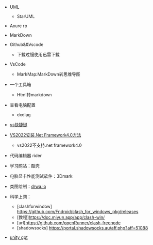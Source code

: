 * UML
  * StarUML 
* Axure rp
* MarkDown
* Github&&Vscode
  * 下载过慢使用迅雷下载
* VsCode 
  * MarkMap:MarkDown转思维导图  
* 一个工具箱
  * Html转markdown  
* 查看电脑配置
  * dxdiag
* [vs快捷键](https://zhuanlan.zhihu.com/p/260205834)
* [VS2022安装.Net Framework4.0方法](https://blog.csdn.net/ch_ccc/article/details/122948207)
  * vs2022不支持.net framework4.0
* 代码编辑器 rider
* 学习网站：酷壳
* 电脑显卡性能测试软件：3Dmark
* 类图绘制：[drwa.io](https://github.com/jgraph/drawio-desktop/releases/tag/v15.4.0)
* 科学上网：
  * [clashforwindow] https://github.com/Fndroid/clash_for_windows_pkg/releases
  * [教程]https://doc.miyun.app/app/clash-win/
  * [url]https://github.com/openRunner/clash-freenode
  * [shadowsocks] https://portal.shadowsocks.au/aff.php?aff=51088

* [unity gpt](https://unitystart.com/)